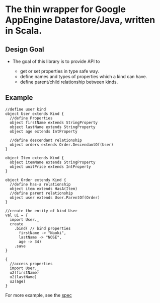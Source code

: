 The thin wrapper for Google AppEngine Datastore/Java, written in Scala.
=========================================================================


## Design Goal

* The goal of this library is to provide API to

  * get or set properties in type safe way.
  * define names and types of properties which a kind can have.
  * define parent/child relationship between kinds.

## Example

    //define user kind
    object User extends Kind {
      //define Properties
      object firstName extends StringProperty 
      object lastName extends StringProperty
      object age extends IntProperty
 
      //define descendant relationship
      object orders extends Order.DescendantOf(User)
    }

    object Item extends Kind {
      object itemName extends StringProperty
      object unitPrice extends IntProperty
    }

    object Order extends Kind {
      //define has-a relationship
      object item extends HasA(Item)
      //define parent relationship
      object user extends User.ParentOf(Order)
    }

    //create the entity of kind User
    val u1 = {
      import User._
      create
        .bind( // bind properties
          firstName -> "Naoki",
          lastName -> "NOSE",
          age -> 34)
        .save
    }

    {
      //access properties
      import User._
      u2(firstName) 
      u2(lastName) 
      u2(age) 
    }

For more example, see the [spec](https://github.com/nosenaoki/appengine-datastore-wrapper/blob/master/src/test/scala/nosen/appengine/datastore/KindSpec.scala)

